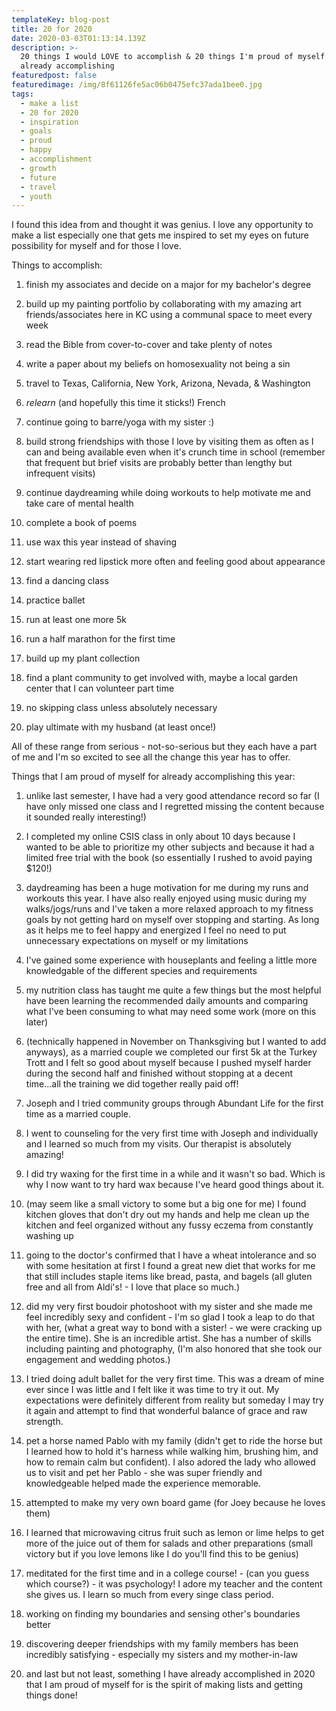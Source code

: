```yaml
---
templateKey: blog-post
title: 20 for 2020
date: 2020-03-03T01:13:14.139Z
description: >-
  20 things I would LOVE to accomplish & 20 things I'm proud of myself for
  already accomplishing
featuredpost: false
featuredimage: /img/8f61126fe5ac06b0475efc37ada1bee0.jpg
tags:
  - make a list
  - 20 for 2020
  - inspiration
  - goals
  - proud
  - happy
  - accomplishment
  - growth
  - future
  - travel
  - youth
---
```

I found this idea from and thought it was genius. I love any opportunity to make a list especially one that gets me inspired to set my eyes on future possibility for myself and for those I love.

Things to accomplish:

1. finish my associates and decide on a major for my bachelor's degree

2. build up my painting portfolio by collaborating with my amazing art friends/associates here in KC using a communal space to meet every week

3. read the Bible from cover-to-cover and take plenty of notes 

4. write a paper about my beliefs on homosexuality not being a sin

5. travel to Texas, California, New York, Arizona, Nevada, & Washington

6. _relearn_ (and hopefully this time it sticks!) French

7. continue going to barre/yoga with my sister :) 

8. build strong friendships with those I love by visiting them as often as I can and being available even when it's crunch time in school (remember that frequent but brief visits are probably better than lengthy but infrequent visits) 

9. continue daydreaming while doing workouts to help motivate me and take care of mental health

10. complete a book of poems

11. use wax this year instead of shaving

12. start wearing red lipstick more often and feeling good about appearance

13. find a dancing class

14. practice ballet

15. run at least one more 5k 

16. run a half marathon for the first time

17. build up my plant collection

18. find a plant community to get involved with, maybe a local garden center that I can volunteer part time

19. no skipping class unless absolutely necessary

20. play ultimate with my husband (at least once!)

All of these range from serious - not-so-serious but they each have a part of me and I'm so excited to see all the change this year has to offer.

Things that I am proud of myself for already accomplishing this year:

1. unlike last semester, I have had a very good attendance record so far (I have only missed one class and I regretted missing the content because it sounded really interesting!)

2. I completed my online CSIS class in only about 10 days because I wanted to be able to prioritize my other subjects and because it had a limited free trial with the book (so essentially I rushed to avoid paying $120!)

3. daydreaming has been a huge motivation for me during my runs and workouts this year. I have also really enjoyed using music during my walks/jogs/runs and I've taken a more relaxed approach to my fitness goals by not getting hard on myself over stopping and starting. As long as it helps me to feel happy and energized I feel no need to put unnecessary expectations on myself or my limitations

4. I've gained some experience with houseplants and feeling a little more knowledgable of the different species and requirements

5. my nutrition class has taught me quite a few things but the most helpful have been learning the recommended daily amounts and comparing what I've been consuming to what may need some work (more on this later)

6. (technically happened in November on Thanksgiving but I wanted to add anyways), as a married couple we completed our first 5k at the Turkey Trott and I felt so good about myself because I pushed myself harder during the second half and finished without stopping at a decent time...all the training we did together really paid off!

7. Joseph and I tried community groups through Abundant Life for the first time as a married couple.

8. I went to counseling for the very first time with Joseph and individually and I learned so much from my visits. Our therapist is absolutely amazing! 

9. I did try waxing for the first time in a while and it wasn't so bad. Which is why I now want to try hard wax because I've heard good things about it.

10. (may seem like a small victory to some but a big one for me) I found kitchen gloves that don't dry out my hands and help me clean up the kitchen and feel organized without any fussy eczema from constantly washing up

11. going to the doctor's confirmed that I have a wheat intolerance and so with some hesitation at first I found a great new diet that works for me that still includes staple items like bread, pasta, and bagels (all gluten free and all from Aldi's! - I love that place so much.)

12. did my very first boudoir photoshoot with my sister and she made me feel incredibly sexy and confident - I'm so glad I took a leap to do that with her, (what a great way to bond with a sister! - we were cracking up the entire time). She is an incredible artist. She has a number of skills including painting and photography, (I'm also honored that she took our engagement and wedding photos.)

13. I tried doing adult ballet for the very first time. This was a dream of mine ever since I was little and I felt like it was time to try it out. My expectations were definitely different from reality but someday I may try it again and attempt to find that wonderful balance of grace and raw strength.

14. pet a horse named Pablo with my family (didn't get to ride the horse but I learned how to hold it's harness while walking him, brushing him, and how to remain calm but confident). I also adored the lady who allowed us to visit and pet her Pablo - she was super friendly and knowledgeable helped made the experience memorable.

15. attempted to make my very own board game (for Joey because he loves them)

16. I learned that microwaving citrus fruit such as lemon or lime helps to get more of the juice out of them for salads and other preparations (small victory but if you love lemons like I do you'll find this to be genius)

17. meditated for the first time and in a college course! - (can you guess which course?) - it was psychology! I adore my teacher and the content she gives us. I learn so much from every singe class period.

18. working on finding my boundaries and sensing other's boundaries better

19. discovering deeper friendships with my family members has been incredibly satisfying - especially my sisters and my mother-in-law

20. and last but not least, something I have already accomplished in 2020 that I am proud of myself for is the spirit of making lists and getting things done!
